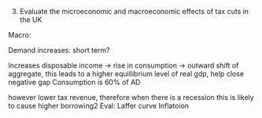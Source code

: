 3. Evaluate the microeconomic and macroeconomic effects of tax cuts in the UK

Macro:

Demand increases: short term?

Increases disposable income -> rise in consumption -> outward shift of aggregate, this leads to a higher equillibrium level of real gdp, help close negative gap
Consumption is 60% of AD

however lower tax revenue, therefore when there is a recession this is likely to cause higher borrowing2
Eval:
Laffer curve
Inflatoion
